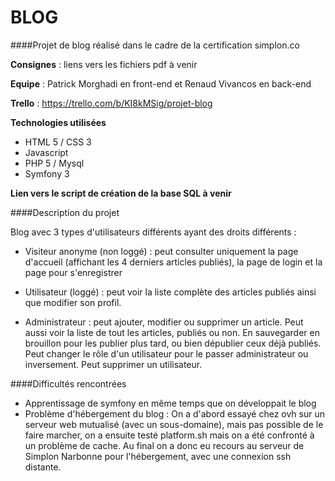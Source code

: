 # BLOG

####Projet de blog réalisé dans le cadre de la certification simplon.co

**Consignes** : liens vers les fichiers pdf à venir

**Equipe** : Patrick Morghadi en front-end et Renaud Vivancos en back-end

**Trello** : https://trello.com/b/KI8kMSig/projet-blog

**Technologies utilisées**
- HTML 5 / CSS 3
- Javascript
- PHP 5 / Mysql
- Symfony 3

**Lien vers le script de création de la base SQL à venir**

####Description du projet

Blog avec 3 types d'utilisateurs différents ayant des droits différents :

- Visiteur anonyme (non loggé) : peut consulter uniquement la page d'accueil (affichant les 4 derniers articles publiés), la page de login et la page pour s'enregistrer

- Utilisateur (loggé) : peut voir la liste complète des articles publiés ainsi que modifier son profil.

- Administrateur : peut ajouter, modifier ou supprimer un article. Peut aussi voir la liste de tout les articles, publiés ou non. En sauvegarder en brouillon pour les publier plus tard, ou bien dépublier ceux déjà publiés. Peut changer le rôle d'un utilisateur pour le passer administrateur ou inversement. Peut supprimer un utilisateur.

####Difficultés rencontrées

- Apprentissage de symfony en même temps que on développait le blog
- Problème d'hébergement du blog : On a d'abord essayé chez ovh sur un serveur web mutualisé (avec un sous-domaine), mais pas possible de le faire marcher, on a ensuite testé platform.sh mais on a été confronté à un problème de cache. Au final on a donc eu recours au serveur de Simplon Narbonne pour l'hébergement, avec une connexion ssh distante.





